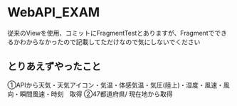 # WebAPI_EXAM
従来のViewを使用、コミットにFragmentTestとありますが、Fragmentでできるかわからなかったので記載してただけなので気にしないでください
## とりあえずやったこと
①APIから天気・天気アイコン・気温・体感気温・気圧(陸上)・湿度・風速・風向・瞬間風速・時刻　取得 ②47都道府県/ 現在地から取得
